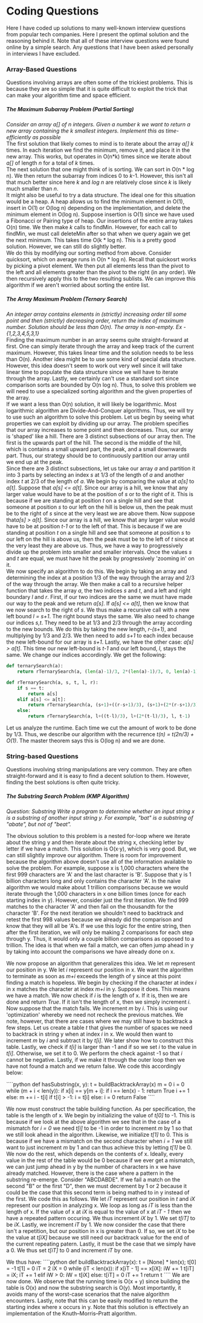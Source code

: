 # Coding Questions #
Here I have coded up solutions to many well-known interview questions from popular tech companies. Here I present the optimal solution and the reasoning behind it. Note that all of these interview questions were found online by a simple search. Any questions that I have been asked personally in interviews I have excluded. 

### Array-Based Questions ###
Questions involving arrays are often some of the trickiest problems. This is because they are so simple that it is quite difficult to exploit the trick that can make your algorithm time and space efficient.

##### The Maximum Subarray Problem (Partial Sorting) #####
<i> Consider an array a[] of n integers. Given a number k we want to return a new array containing the k smallest integers. Implement this as time-efficiently as possible</i>
<br>
The first solution that likely comes to mind is to iterate about the array <i>a[] k </i>times. In each iteration we find the minimum, remove it, and place it in the new array. This works, but operates in O(n*k) times since we iterate about <i>a[]</i> of length <i>n</i> for a total of <i>k</i> times.
<br>
The next solution that one might think of is sorting. We can sort in O(n * log n). We then return the subarray from indices 0 to <i>k</i>-1. However, this isn't all that much better since here <i>k</i> and <i>log n</i> are relatively close since <i>k</i> is likely much smaller than <i>n</i>. 
<br>
It might also be useful to try a data structure. The ideal one for this situation would be a heap. A heap allows us to find the minimum element in O(1), insert in O(1) or O(log n) depending on the implementation, and delete the minimum element in O(log n). Suppose insertion is O(1) since we have used a Fibonacci or Pairing type of heap. Our insertions of the entire array takes O(n) time. We then make <i>k</i> calls to findMin. However, for each call to findMin, we must call deleteMin after so that when we query again we get the next minimum. This takes time O(k * log n). This is a pretty good solution. However, we can still do slightly better.
<br>
We do this by modifying our sorting method from above. Consider quicksort, which on average runs in O(n * log n). Recall that quickosrt works by picking a pivot element. We then put all elements less than the pivot to the left and all elements greater than the pivot to the right (in any order). We then recursively apply this to the two resulting sublists. We can improve this algorithm if we aren't worried about sorting the entire list. 

##### The Array Maximum Problem (Ternary Search) #####
<i>An integer array contains elements in (strictly) increasing order till some point and then (strictly) decreasing order, return the index of maximum number. Solution should be less than O(n). The array is non-empty. Ex - {1,2,3,4,5,3,1}</i>
<br>
Finding the maximum number in an array seems quite straight-forward at first. One can simply iterate through the array and keep track of the current maximum. However, this takes linear time and the solution needs to be less than O(n). Another idea might be to use some kind of special data structure. However, this idea doesn't seem to work out very well since it will take linear time to populate the data structure since we will have to iterate through the array. Lastly, we certainly can't use a standard sort since comparison sorts are bounded by O(n log n). Thus, to solve this problem we will need to use a specialized sorting algorithm and the given properties of the array.
<br>
If we want a less than O(n) solution, it will likely be logarithmic. Most logarithmic algorithm are Divide-And-Conquer algorithms. Thus, we will try to use such an algorithm to solve this problem. Let us begin by seeing what properties we can exploit by dividing up our array. The problem specifies that our array increases to some point and then decreases. Thus, our array is 'shaped' like a hill. There are 3 distinct subsections of our array then. The first is the upwards part of the hill. The second is the middle of the hill, which is contains a small upward part, the peak, and a small downwards part. Thus, our strategy should be to continuously partition our array until we end up at the peak.
<br>
Since there are 3 distinct subsections, let us take our array <i>a</i> and partition it into 3 parts by selecting an index <i>s</i> at 1/3 of the length of <i>a</i> and another index <i>t</i> at 2/3 of the length of <i>a</i>. We begin by comparing the value at <i>a[s]</i> to <i>a[t]</i>. Suppose that <i>a[s] <= a[t]</i>. Since our array is a hill, we know that any larger value would have to be at the position of <i>s</i> or to the right of it. This is because if we are standing at position <i>t</i> on a single hill and see that someone at position <i>s</i> to our left on the hill is below us, then the peak must be to the right of <i>s</i> since at the very least we are above them. Now suppose that<i>a[s] > a[t]</i>. Since our array is a hill, we know that any larger value would have to be at position <i>t-1</i> or to the left of that. This is because if we are standing at position <i>t</i> on a single hill and see that someone at position <i>s</i> to our left on the hill is above us, then the peak must be to the left of <i>t</i> since at the very least they are above us. Thus, we have a way to progressively divide up the problem into smaller and smaller intervals. Once the values <i>s</i> and <i>t</i> are equal, we must have hit the peak by progressively 'zooming in' on it.
<br>
We now specify an algorithm to do this. We begin by taking an array and determining the index at a position 1/3 of the way through the array and 2/3 of the way through the array. We then make a call to a recursive helper function that takes the array <i>a</i>, the two indices <i>s</i> and <i>t</i>, and a left and right boundary <i>l</i> and <i>r</i>. First, if our two indices are the same we must have made our way to the peak and we return <i>a[s]</i>. If <i>a[s] <= a[t]</i>, then we know that we now search to the right of <i>s</i>. We thus make a recursive call with a new left bound <i>l = s+1</i>. The right bound stays the same. We also need to change our indices <i>s,t</i>. They need to be at 1/3 and 2/3 through the array according to the new bounds. We do this by taking the new length, <i>r-(s+1)</i>, and multiplying by 1/3 and 2/3. We then need to add <i>s+1</i> to each index because the new left-bound for our array is <i>s+1</i>. Lastly, we have the other case: <i>a[s] > a[t]</i>. This time our new left-bound is <i>t-1</i> and our left bound, <i>l</i>, stays the same. We change our indices accordingly. We get the following:
````python
def ternarySearch(a):
    return rTernarySearch(a, (len(a)-1)/3, 2*(len(a)-1)/3, 0, len(a)-1)

def rTernarySearch(a, s, t, l, r):
    if s == t:
        return a[s]
    elif a[s] <= a[t]:
        return rTernarySearch(a, (s+1)+((r-s+1)/3), (s+1)+(2*(r-s+1)/3), s+1, r)
    else:
        return rTernarySearch(a, l+((t-l)/3), l+(2*(t-l)/3), l, t-1)
````
Let us analyze the runtime. Each time we cut the amount of work to be done by 1/3. Thus, we describe our algorithm with the recurrence <i>t(n) = t(2n/3) + O(1)</i>. The master theorem says this is O(log n) and we are done.
### String-based Questions ###
Questions involving string manipulations are very common. They are often straight-forward and it is easy to find a decent solution to them. However, finding the best solutions is often quite tricky.

##### The Substring Search Problem (KMP Algorithm) #####
<i> Question: Substring Write a program to determine whether an input string x is a substring of another input string y. For example, "bat" is a substring of "abate", but not of "beat". </i>
<br>
<p>The obvious solution to this problem is a nested for-loop where we iterate about the string y and then iterate about the string x, checking letter by letter if we have a match. This solution is O(x·y), which is very good. But, we can still slightly improve our algorithm. There is room for improvement because the algorithm above doesn't use all of the information available to solve the problem. For example, suppose x is 1,000 characters where the first 999 characters are 'A' and the last character is 'B'. Suppose that y is 1 billion characters long and only contains the character 'A'. In the naive algorithm we would make about 1 trillion comparisons because we would iterate through the 1,000 characters in x one billion times (once for each starting index in y). However, consider just the first iteration. We find 999 matches to the character 'A' and then fail on the thousandth for the character 'B'. For the next iteration we shouldn't need to backtrack and retest the first 998 values because we already did the comparison and know that they will all be 'A's. If we use this logic for the entire string, then after the first iteration, we will only be making 2 comparisons for each step through y. Thus, it would only a couple billion comparisons as opposed to a trillion. The idea is that when we fail a match, we can often jump ahead in y by taking into account the comparisons we have already done on x.</p>
<p>We now propose an algorithm that generalizes this idea. We let <i>m</i> represent our position in y. We let <i>i</i> represent our position in x. We want the algorithm to terminate as soon as <i>m+i</i> exceeds the length of y since at this point finding a match is hopeless. We begin by checking if the character at index <i>i</i> in x matches the character at index <i>m+i</i> in y. Suppose it does. This means we have a match. We now check if <i>i</i> is the length of x. If it is, then we are done and return <i>True</i>. If it isn't the length of x, then we simply increment <i>i</i>. Now suppose that the match fails. We increment <i>m</i> by <i>i</i>. This is using our 'optimization' whereby we need not recheck the previous matches. We note, however, that there are cases where we may still have to backtrack a few steps. Let us create a table <i>t</i> that gives the number of spaces we need to backtrack in string y when at index <i>i</i> in x. We would then want to increment <i>m</i> by <i>i</i> and subtract it by <i>t[i]</i>. We later show how to construct this table. Lastly, we check if <i>t[i]</i> is larger than -1 and if so we set <i>i</i> to the value in <i>t[i]</i>. Otherwise, we set it to 0. We perform the check against -1 so that <i>i</i> cannot be negative. Lastly, if we make it through the outer loop then we have not found a match and we return false. We code this accordingly below:</p>
````python
def hasSubstring(x, y):
    t = buildBacktrackArray(x)
    m = 0
    i = 0
    while (m + i < len(y)):
        if x[i] == y[m + i]:
            if i == len(x) - 1:
                return True
            i += 1
        else:
            m += i - t[i]
            if t[i] > -1: 
                i = t[i]
            else:
                i = 0
    return False
````
<p>We now must construct the table building function. As per specification, the table is the length of x. We begin by initializing the value of <i>t[0]</i> to -1. This is because if we look at the above algorithm we see that in the case of a mismatch for <i>i = 0</i> we need <i>t[i]</i> to be -1 in order to increment <i>m</i> by 1 so that we still look ahead in the algorithm. Likewise, we initialize <i>t[1]</i> to 0. This is because if we have a mismatch on the second character when <i>i = 1</i> we still want to just increment <i>m</i> by 1 and can thus achieve this by letting <i>t[1]</i> be 0. We now do the rest, which depends on the contents of x. Ideally, every value in the rest of the table would be 0 because if we ever get a mismatch, we can just jump ahead in y by the number of characters in x we have already matched. However, there is the case where a pattern in the substring re-emerge. Consider "ABCDABDE". If we fail a match on the second "B" or the first "D", then we must decrement by 1 or 2 because it could be the case that this second term is being mathed to in y instead of the first. We code this as follows. We let <i>iT</i> represent our position in <i>t</i> and <i>iX</i> represent our position in analyzing x. We loop as long as <i>iT</i> is less than the length of x. If the value of x at <i>iX</i> is equal to the value of x at <i>iT - 1</i> then we have a repeated pattern occuring. We thus increment <i>iX</i> by 1. We set <i>t[iT]</i> to be <i>iX</i>. Lastly, we increment <i>iT</i> by 1. We now consider the case that there isn't a repetition, but our position in x is greater than 0. If so, we set <i>iX</i> to be the value at <i>t[iX]</i> because we still need our backtrack value for the end of the current repeating patern. Lastly, it must be the case that we simply have a 0. We thus set  <i>t[iT]</i> to 0 and increment <i>iT</i> by one.</p> We thus have: 
````python
def buildBacktrackArray(x):
    t = [None] * len(x);
    t[0] = -1
    t[1] = 0
    iT = 2
    iX = 0
    while (iT < len(x)):
        if x[iT - 1] == x[iX]:
            iW += 1
            t[iT] = iX;
            iT += 1
        elif iW > 0:
            iW = t[iX]
        else:
            t[iT] = 0
            iT += 1
    return t
````
We are now done. We observe that the running time is O(x + y) since building the table is O(x) and now the substring search is O(y). Most importantly, it avoids many of the worst-case scenarios that the naive algorithm encounters. Lastly, note that this can be easily modified to return the starting index where x occurs in y. Note that this solution is effectively an implementation of the Knuth–Morris–Pratt algorithm.
